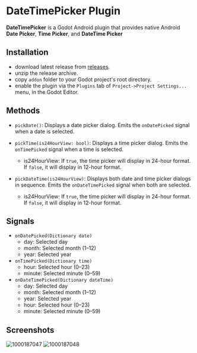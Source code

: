 # DateTimePicker Plugin  

**DateTimePicker** is a Godot Android plugin that provides native Android **Date Picker**, **Time Picker**, and **DateTime Picker** 

## Installation
- download latest release from [releases](https://github.com/syntaxerror247/DateTimePicker/releases).
- unzip the release archive.
- copy `addon` folder to your Godot project's root directory.
- enable the plugin via the `Plugins` tab of `Project->Project Settings...` menu, in the Godot Editor.

## Methods
- `pickDate()`: Displays a date picker dialog. Emits the `onDatePicked` signal when a date is selected.
  
- `pickTime(is24HourView: bool)`: Displays a time picker dialog. Emits the `onTimePicked` signal when a time is selected.
    - is24HourView: If `true`, the time picker will display in 24-hour format. If `false`, it will display in 12-hour format.
      
- `pickDateTime(is24HourView)`: Displays both date and time picker dialogs in sequence. Emits the `onDateTimePicked` signal when both are selected.
    - is24HourView: If `true`, the time picker will display in 24-hour format. If `false`, it will display in 12-hour format.

## Signals
- `onDatePicked(Dictionary date)`
  - day: Selected day
  - month: Selected month (1–12)
  - year: Selected year
- `onTimePicked(Dictionary time)` 
  - hour: Selected hour (0–23)  
  - minute: Selected minute (0–59)  
- `onDateTimePicked(Dictionary dateTime)`
  - day: Selected day
  - month: Selected month (1–12)
  - year: Selected year
  - hour: Selected hour (0–23)  
  - minute: Selected minute (0–59)
  
## Screenshots
![1000187047](https://github.com/user-attachments/assets/80120b77-ee07-4a36-993a-bd97931059f4)
![1000187048](https://github.com/user-attachments/assets/44217d6a-cdd1-4cb9-8938-4d1b9799ed21)

